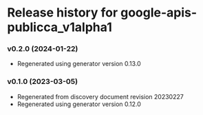 # Release history for google-apis-publicca_v1alpha1

### v0.2.0 (2024-01-22)

* Regenerated using generator version 0.13.0

### v0.1.0 (2023-03-05)

* Regenerated from discovery document revision 20230227
* Regenerated using generator version 0.12.0

